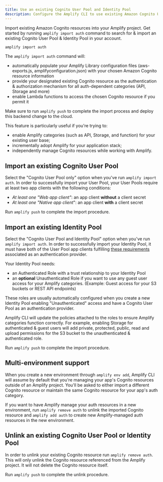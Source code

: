 ```yaml
---
title: Use an existing Cognito User Pool and Identity Pool
description: Configure the Amplify CLI to use existing Amazon Cognito User Pool and Identity Pool resources as an authentication & authorization mechanism for other Amplify categories. (API, Storage, and more)
---
```


Import existing Amazon Cognito resources into your Amplify project. Get started by running `amplify import auth` command to search for & import an existing Cognito User Pool & Identity Pool in your account.

```sh
amplify import auth
```

The `amplify import auth` command will:
* automatically populate your Amplify Library configuration files (aws-exports.js, amplifyconfiguration.json) with your chosen Amazon Cognito resource information
* provide your designated existing Cognito resource as the authentication & authorization mechanism for all auth-dependent categories (API, Storage and more)
* enable Lambda functions to access the chosen Cognito resource if you permit it

Make sure to run `amplify push` to complete the import process and deploy this backend change to the cloud.

This feature is particularly useful if you're trying to:
* enable Amplify categories (such as API, Storage, and function) for your existing user base;
* incrementally adopt Amplify for your application stack;
* independently manage Cognito resources while working with Amplify.

## Import an existing Cognito User Pool

Select the "Cognito User Pool only" option when you've run `amplify import auth`. In order to successfully import your User Pool, your User Pools require at least two app clients with the following conditions:
- *At least one "Web app client"*: an app client **without** a client secret
- *At least one "Native app client*": an app client **with** a client secret

Run `amplify push` to complete the import procedure.

## Import an existing Identity Pool

Select the "Cognito User Pool and Identity Pool" option when you've run `amplify import auth`. In order to successfully import your Identity Pool, it must have both of the User Pool app clients fulfilling [these requirements](#import-an-existing-cognito-user-pool) associated as an authentication provider.

Your Identity Pool needs:
- an Authenticated Role with a trust relationship to your Identity Pool
- an **optional** Unauthenticated Role if you want to use any guest user access for your Amplify categories. (Example: Guest access for your S3 buckets or REST API endpoints)

These roles are usually automatically configured when you create a new Identity Pool enabling "Unauthenticated" access and have a Cognito User Pool as an authentication provider.

Amplify CLI will update the policies attached to the roles to ensure Amplify categories function correctly. For example, enabling Storage for authenticated & guest users will add private, protected, public, read and upload permissions for the S3 bucket to the unauthenticated & authenticated role.

Run `amplify push` to complete the import procedure.

## Multi-environment support

When you create a new environment through `amplify env add`, Amplify CLI will assume by default that you're managing your app's Cognito resources outside of an Amplify project. You'll be asked to either import a different Cognito resource or maintain the same Cognito resource for your app's auth category.

If you want to have Amplify manage your auth resources in a new environment, run `amplify remove auth` to unlink the imported Cognito resource and `amplify add auth` to create new Amplify-managed auth resources in the new environment.

## Unlink an existing Cognito User Pool or Identity Pool

In order to unlink your existing Cognito resource run `amplify remove auth`. This will only unlink the Cognito resource referenced from the Amplify project. It will not delete the Cognito resource itself.

Run `amplify push` to complete the unlink procedure.
